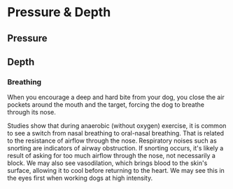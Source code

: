 # Pressure & Depth

## Pressure



## Depth

### Breathing

When you encourage a deep and hard bite from your dog, you close the air pockets around the mouth and the target, forcing the dog to breathe through its nose.

Studies show that during anaerobic \(without oxygen\) exercise, it is common to see a switch from nasal breathing to oral-nasal breathing. That is related to the resistance of airflow through the nose. Respiratory noises such as snorting are indicators of airway obstruction. If snorting occurs, it's likely a result of asking for too much airflow through the nose, not necessarily a block. We may also see vasodilation, which brings blood to the skin's surface, allowing it to cool before returning to the heart. We may see this in the eyes first when working dogs at high intensity.






